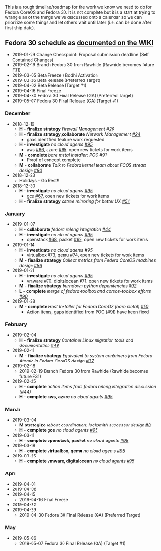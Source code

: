
This is a rough timeline/roadmap for the work we know we need to do
for Fedora CoreOS and Fedora 30. It is not complete but it is a start
at trying to wrangle all of the things we've discussed onto a calendar
so we can prioritize some things and let others wait until later (i.e.
can be done after first ship date).

## Fedora 30 schedule as [documented on the WIKI](https://fedoraproject.org/wiki/Releases/30/Schedule)
- 2019-01-29  Change Checkpoint: Proposal submission deadline (Self Contained Changes)
- 2019-02-19  Branch Fedora 30 from Rawhide (Rawhide becomes future F31)              
- 2019-03-05  Beta Freeze / Bodhi Activation                                      
- 2019-03-26  Beta Release (Preferred Target)                                         
- 2019-04-02  Beta Release (Target #1)                                                
- 2019-04-16  Final Freeze                                                        
- 2019-04-30  Fedora 30 Final Release (GA) (Preferred Target)                         
- 2019-05-07  Fedora 30 Final Release (GA) (Target #1)                                

### December
- 2018-12-16
    - **H** - **finalize strategy** *Firewall Management [#26](https://github.com/coreos/fedora-coreos-tracker/issues/26)*
    - **H** - **finalize strategy**,**collaborate** *Network Management [#24](https://github.com/coreos/fedora-coreos-tracker/issues/24)*
        - gaps identified feature work requested
    - **H** - **investigate** *no cloud agents [#95](https://github.com/coreos/fedora-coreos-tracker/issues/95)*
        - aws [#66](https://github.com/coreos/fedora-coreos-tracker/issues/66), azure [#65](https://github.com/coreos/fedora-coreos-tracker/issues/65). open new tickets for work items
    - **M** - **complete** *bare metal installer: POC [#91](https://github.com/coreos/fedora-coreos-tracker/issues/91)*
        - Proof of concept complete
    - **M** - **collaborate** *Talk to Fedora kernel team about FCOS stream design [#80](https://github.com/coreos/fedora-coreos-tracker/issues/80)*
- 2018-12-23
    - Holidays - Go Rest!!
- 2018-12-30
    - **H** - **investigate** *no cloud agents [#95](https://github.com/coreos/fedora-coreos-tracker/issues/95)*
        - gce [#67](https://github.com/coreos/fedora-coreos-tracker/issues/67), open new tickets for work items
    - **H** - **finalize strategy** *ostree mirroring for better UX [#54](https://github.com/coreos/fedora-coreos-tracker/issues/54)*


### January
- 2019-01-07
    - **H** - **collaborate** *fedora releng integration [#44](https://github.com/coreos/fedora-coreos-tracker/issues/44)*
    - **H** - **investigate** *no cloud agents [#95](https://github.com/coreos/fedora-coreos-tracker/issues/95)*
        - openstack [#68](https://github.com/coreos/fedora-coreos-tracker/issues/68), packet [#69](https://github.com/coreos/fedora-coreos-tracker/issues/69), open new tickets for work items
- 2019-01-14
    - **H** - **investigate** *no cloud agents [#95](https://github.com/coreos/fedora-coreos-tracker/issues/95)*
        - virtualbox [#73](https://github.com/coreos/fedora-coreos-tracker/issues/), qemu [#74](https://github.com/coreos/fedora-coreos-tracker/issues/74), open new tickets for work items
    - **M** - **finalize strategy** *Collect metrics from Fedora CoreOS machines design [#86](https://github.com/coreos/fedora-coreos-tracker/issues/86)*
- 2019-01-21
    - **H** - **investigate** *no cloud agents [#95](https://github.com/coreos/fedora-coreos-tracker/issues/95)*
        - vmware [#70](https://github.com/coreos/fedora-coreos-tracker/issues/70), digitalocean [#71](https://github.com/coreos/fedora-coreos-tracker/issues/71), open new tickets for work items
    - **M** - **finalize strategy** *burndown python dependencies [#92](https://github.com/coreos/fedora-coreos-tracker/issues/92)*
    - **L** - **complete** *merge of fedora-toolbox and coreos-toolbox efforts [#90](https://github.com/coreos/fedora-coreos-tracker/issues/90)*
- 2019-01-28
    - **M** - **complete** *Host Installer for Fedora CoreOS (bare metal) [#50](https://github.com/coreos/fedora-coreos-tracker/issues/50)*
        - Action items, gaps identified from POC ([#91](https://github.com/coreos/fedora-coreos-tracker/issues/91)) have been fixed


### February 
- 2019-02-04
    - **H** - **finalize strategy** *Container Linux migration tools and documentation [#48](https://github.com/coreos/fedora-coreos-tracker/issues/48)*
- 2019-02-11 
    - **M** - **finalize strategy** *Equivalent to system containers from Fedora Atomic in Fedora CoreOS design [#37](https://github.com/coreos/fedora-coreos-tracker/issues/37)*
- 2019-02-18 
    - 2019-02-19  Branch Fedora 30 from Rawhide (Rawhide becomes future F31)              
- 2019-02-25 
    - **H** - **complete** *action items from fedora releng integration discussion ([#44](https://github.com/coreos/fedora-coreos-tracker/issues/44))*
    - **H** - **complete aws, azure** *no cloud agents [#95](https://github.com/coreos/fedora-coreos-tracker/issues/95)*


### March       
- 2019-03-04
    - **M** **strategize** *reboot coordination: locksmith successor design [#3](https://github.com/coreos/fedora-coreos-tracker/issues/3)*
    - **H** - **complete gce** *no cloud agents [#95](https://github.com/coreos/fedora-coreos-tracker/issues/95)*
- 2019-03-11 
    - **H** - **complete openstack, packet** *no cloud agents [#95](https://github.com/coreos/fedora-coreos-tracker/issues/95)*
- 2019-03-18 
    - **H** - **complete virtualbox, qemu** *no cloud agents [#95](https://github.com/coreos/fedora-coreos-tracker/issues/95)*
- 2019-03-25 
    - **H** - **complete vmware, digitalocean** *no cloud agents [#95](https://github.com/coreos/fedora-coreos-tracker/issues/95)*

### April
- 2019-04-01
- 2019-04-08
- 2019-04-15
    - 2019-04-16  Final Freeze                                                        
- 2019-04-22
- 2019-04-29
    - 2019-04-30  Fedora 30 Final Release (GA) (Preferred Target)

### May
- 2019-05-06
    - 2019-05-07  Fedora 30 Final Release (GA) (Target #1)
